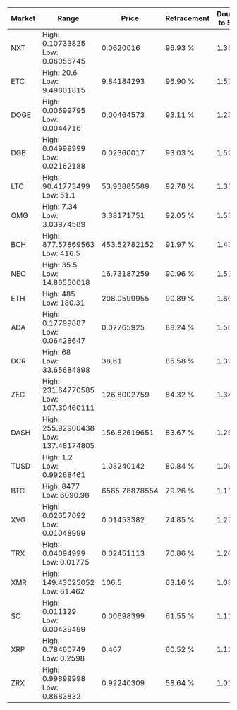 | Market | Range | Price| Retracement | Doubles to 50% |
| --- | --- | --- | --- | --- |
| NXT | High: 0.10733825<br />Low: 0.06056745 | 0.0620016 | 96.93 % | 1.35 |
| ETC | High: 20.6<br />Low: 9.49801815 | 9.84184293 | 96.90 % | 1.53 |
| DOGE | High: 0.00699795<br />Low: 0.0044716 | 0.00464573 | 93.11 % | 1.23 |
| DGB | High: 0.04999999<br />Low: 0.02162188 | 0.02360017 | 93.03 % | 1.52 |
| LTC | High: 90.41773499<br />Low: 51.1 | 53.93885589 | 92.78 % | 1.31 |
| OMG | High: 7.34<br />Low: 3.03974589 | 3.38171751 | 92.05 % | 1.53 |
| BCH | High: 877.57869563<br />Low: 416.5 | 453.52782152 | 91.97 % | 1.43 |
| NEO | High: 35.5<br />Low: 14.86550018 | 16.73187259 | 90.96 % | 1.51 |
| ETH | High: 485<br />Low: 180.31 | 208.0599955 | 90.89 % | 1.60 |
| ADA | High: 0.17799887<br />Low: 0.06428647 | 0.07765925 | 88.24 % | 1.56 |
| DCR | High: 68<br />Low: 33.65684898 | 38.61 | 85.58 % | 1.32 |
| ZEC | High: 231.64770585<br />Low: 107.30460111 | 126.8002759 | 84.32 % | 1.34 |
| DASH | High: 255.92900438<br />Low: 137.48174805 | 156.82619651 | 83.67 % | 1.25 |
| TUSD | High: 1.2<br />Low: 0.99268461 | 1.03240142 | 80.84 % | 1.06 |
| BTC | High: 8477<br />Low: 6090.98 | 6585.78878554 | 79.26 % | 1.11 |
| XVG | High: 0.02657092<br />Low: 0.01048999 | 0.01453382 | 74.85 % | 1.27 |
| TRX | High: 0.04094999<br />Low: 0.01775 | 0.02451113 | 70.86 % | 1.20 |
| XMR | High: 149.43025052<br />Low: 81.462 | 106.5 | 63.16 % | 1.08 |
| SC | High: 0.011129<br />Low: 0.00439499 | 0.00698399 | 61.55 % | 1.11 |
| XRP | High: 0.78460749<br />Low: 0.2598 | 0.467 | 60.52 % | 1.12 |
| ZRX | High: 0.99899998<br />Low: 0.8683832 | 0.92240309 | 58.64 % | 1.01 |
